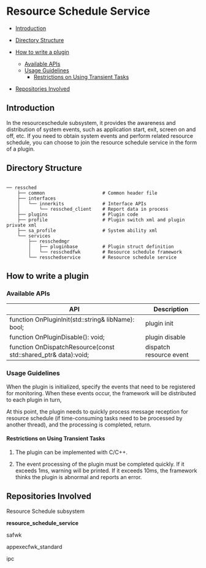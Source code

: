 # Resource Schedule Service

-   [Introduction](#section11660541593)
-   [Directory Structure](#section161941989596)
-   [How to write a plugin](#section1312121216216)
    -   [Available APIs](#section114564657874)
    -   [Usage Guidelines](#section129654513264)
        -   [Restrictions on Using Transient Tasks](#section1551164914237)

-   [Repositories Involved](#section1371113476307)

## Introduction<a name="section11660541593"></a>

In the resourceschedule subsystem, it provides the awareness and distribution of system events, such as application start, exit, screen on and off, etc.
If you need to obtain system events and perform related resource schedule, you can choose to join the resource schedule service in the form of a plugin.

## Directory Structure<a name="section161941989596"></a>

```

── ressched
    ├── common                     # Common header file
    ├── interfaces
    │   └── innerkits              # Interface APIs
    │       └── ressched_client    # Report data in process
    ├── plugins                    # Plugin code
    ├── profile                    # Plugin switch xml and plugin private xml
    ├── sa_profile                 # System ability xml
    └── services 
        ├── resschedmgr
        │   ├── pluginbase         # Plugin struct definition
        │   └── resschedfwk        # Resource schedule framework
        └── resschedservice        # Resource schedule service

```
## How to write a plugin<a name="section1312121216216"></a>

### Available APIs<a name="section114564657874"></a>

| API                                                                           | Description                      |
|-------------------------------------------------------------------------------|----------------------------------|
| function OnPluginInit(std::string& libName): bool;                            | plugin init                      |
| function OnPluginDisable(): void;                                             | plugin disable                   |
| function OnDispatchResource(const std::shared_ptr<ResData>& data):void;       | dispatch resource event          |

### Usage Guidelines<a name="section129654513264"></a>

When the plugin is initialized, specify the events that need to be registered for monitoring. When these events occur, the framework will be distributed to each plugin in turn,

At this point, the plugin needs to quickly process message reception for resource schedule (if time-consuming tasks need to be processed by another thread), and the processing is completed, return.

#### Restrictions on Using Transient Tasks<a name="section1551164914237"></a>

1. The plugin can be implemented with C/C++.

2. The event processing of the plugin must be completed quickly. If it exceeds 1ms, warning will be printed.
If it exceeds 10ms, the framework thinks the plugin is abnormal and reports an error.

## Repositories Involved<a name="section1371113476307"></a>

Resource Schedule subsystem

**resource\_schedule\_service**

safwk

appexecfwk_standard

ipc
